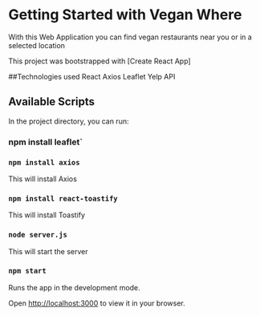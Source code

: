 # Getting Started with Vegan Where

With this Web Application you can find vegan restaurants near you or in a selected location

This project was bootstrapped with [Create React App]

##Technologies used
React
Axios
Leaflet
Yelp API

## Available Scripts

In the project directory, you can run:

### npm install leaflet`

### `npm install axios`
This will install Axios

### `npm install react-toastify`
This will install Toastify

### `node server.js` 
This will start the server

### `npm start`

Runs the app in the development mode.

Open [http://localhost:3000](http://localhost:3000) to view it in your browser.


